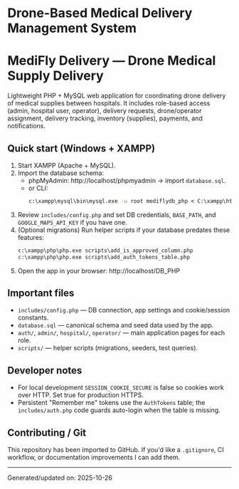 # Drone-Based Medical Delivery Management System
# MediFly Delivery — Drone Medical Supply Delivery

Lightweight PHP + MySQL web application for coordinating drone delivery of medical supplies between hospitals. It includes role-based access (admin, hospital user, operator), delivery requests, drone/operator assignment, delivery tracking, inventory (supplies), payments, and notifications.

## Quick start (Windows + XAMPP)
1. Start XAMPP (Apache + MySQL).
2. Import the database schema:
	- phpMyAdmin: http://localhost/phpmyadmin → import `database.sql`.
	- or CLI:
	  ```cmd
	  c:\xampp\mysql\bin\mysql.exe -u root mediflydb_php < C:\xampp\htdocs\DB_PHP\database.sql
	  ```
3. Review `includes/config.php` and set DB credentials, `BASE_PATH`, and `GOOGLE_MAPS_API_KEY` if you have one.
4. (Optional migrations) Run helper scripts if your database predates these features:
	```cmd
	c:\xampp\php\php.exe scripts\add_is_approved_column.php
	c:\xampp\php\php.exe scripts\add_auth_tokens_table.php
	```
5. Open the app in your browser: http://localhost/DB_PHP

## Important files
- `includes/config.php` — DB connection, app settings and cookie/session constants.
- `database.sql` — canonical schema and seed data used by the app.
- `auth/`, `admin/`, `hospital/`, `operator/` — main application pages for each role.
- `scripts/` — helper scripts (migrations, seeders, test queries).

## Developer notes
- For local development `SESSION_COOKIE_SECURE` is false so cookies work over HTTP. Set true for production HTTPS.
- Persistent "Remember me" tokens use the `AuthTokens` table; the `includes/auth.php` code guards auto-login when the table is missing.

## Contributing / Git
This repository has been imported to GitHub. If you'd like a `.gitignore`, CI workflow, or documentation improvements I can add them.

---
Generated/updated on: 2025-10-26
